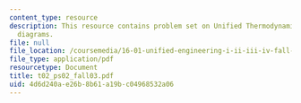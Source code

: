 ```yaml
---
content_type: resource
description: This resource contains problem set on Unified Thermodynamics like p-v
  diagrams.
file: null
file_location: /coursemedia/16-01-unified-engineering-i-ii-iii-iv-fall-2005-spring-2006/4d6d240ae26b8b61a19bc04968532a06_t02_ps02_fall03.pdf
file_type: application/pdf
resourcetype: Document
title: t02_ps02_fall03.pdf
uid: 4d6d240a-e26b-8b61-a19b-c04968532a06
---
```


